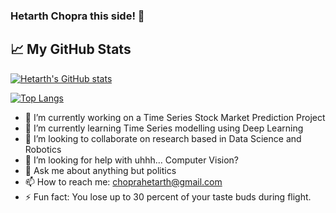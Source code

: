 ###  Hetarth Chopra this side! 👋

## &#x1f4c8; My GitHub Stats

[![Hetarth's GitHub stats](https://github-readme-stats.vercel.app/api?username=choprahetarth&layout=compact&theme=tokyonight)](https://github.com/anuraghazra/github-readme-stats)


[![Top Langs](https://github-readme-stats.vercel.app/api/top-langs/?username=choprahetarth&layout=compact&theme=tokyonight)](https://github.com/anuraghazra/github-readme-stats)



- 🔭 I’m currently working on a Time Series Stock Market Prediction Project
- 🌱 I’m currently learning Time Series modelling using Deep Learning
- 👯 I’m looking to collaborate on research based in Data Science and Robotics
- 🤔 I’m looking for help with uhhh... Computer Vision? 
- 💬 Ask me about anything but politics
- 📫 How to reach me: choprahetarth@gmail.com
- ⚡ Fun fact: You lose up to 30 percent of your taste buds during flight.

<!--
**choprahetarth/choprahetarth** is a ✨ _special_ ✨ repository because its `README.md` (this file) appears on your GitHub profile.

Here are some ideas to get you started:

- 🔭 I’m currently working on ...
- 🌱 I’m currently learning ...
- 👯 I’m looking to collaborate on ...
- 🤔 I’m looking for help with ...
- 💬 Ask me about ...
- 📫 How to reach me: ...
- 😄 Pronouns: ...
- ⚡ Fun fact: ...
-->
